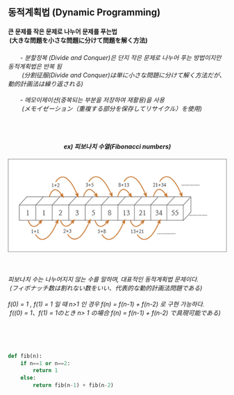 <h2> 동적계획법 (Dynamic Programming)</h2>
<h4> 큰 문제를 작은 문제로 나누어 문제를 푸는법<br>
&nbsp(大きな問題を小さな問題に分けて問題を解く方法)
</h4>
<h6><a>　　</a>- 분할정복 (Divide and Conquer)은 단지 작은 문제로 나누어 푸는 방법이지만 동적계획법은 반복 됨<br>
<a>　　</a>&nbsp(分割征服(Divide and Conquer)は単に小さな問題に分けて解く方法だが、動的計画法は繰り返される)
<br><br><a>　　</a>- 메모이제이션(중복되는 부분을 저장하여 재활용)을 사용<br>
<a>　　</a>&nbsp(メモイゼーション（重複する部分を保存してリサイクル）を使用)
</64>  

<br><br>
  
<div align="center">
<h4>ex) 피보나치 수열(Fibonacci numbers)</h4>   
<img src="https://github.com/kimTH65/cs/blob/main/img/fibonacci.png">
</div>
<br>
<h6>피보나치 수는 나누어지지 않는 수를 말하며, 대표적인 동적계획법 문제이다.<br>
&nbsp(フィボナッチ数は割れない数をいい、代表的な動的計画法問題である)
<br><br>
f(0) = 1 , f(1) = 1 일 때 n>1 인 경우 f(n) = f(n-1) + f(n-2) 로 구현 가능하다.<br>
&nbspf((0) = 1、f(1) = 1のとき n> 1 の場合 f(n) = f(n-1) + f(n-2) で具現可能である)
</h6>  
<br>

```python

def fib(n):
    if n==1 or n==2:
        return 1
    else:
        return fib(n-1) + fib(n-2)


```
